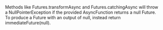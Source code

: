Methods like Futures.transformAsync and Futures.catchingAsync will throw a
NullPointerException if the provided AsyncFunction returns a null Future. To
produce a Future with an output of null, instead return immediateFuture(null).
